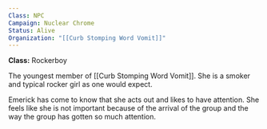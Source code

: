 ```yaml
---
Class: NPC
Campaign: Nuclear Chrome
Status: Alive
Organization: "[[Curb Stomping Word Vomit]]"
---
```

**Class:** Rockerboy

The youngest member of [[Curb Stomping Word Vomit]]. She is a smoker and typical rocker girl as one would expect.

Emerick has come to know that she acts out and likes to have attention. She feels like she is not important because of the arrival of the group and the way the group has gotten so much attention.